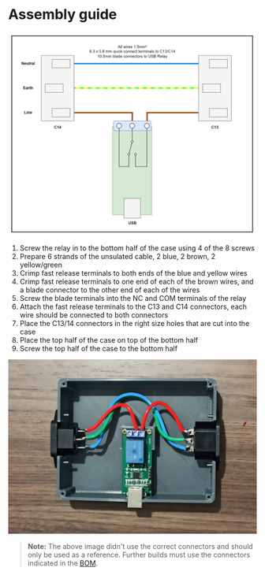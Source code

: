 # Assembly guide


![Wiring diagram](/documentation/images/wiring-diagram.png)

1. Screw the relay in to the bottom half of the case using 4 of the 8 screws
2. Prepare 6 strands of the unsulated cable, 2 blue, 2 brown, 2 yellow/green
3. Crimp fast release terminals to both ends of the blue and yellow wires
4. Crimp fast release terminals to one end of each of the brown wires, and a blade connector to the other end of each of the wires
5. Screw the blade terminals into the NC and COM terminals of the relay
7. Attach the fast release terminals to the C13 and C14 connectors, each wire should be connected to both connectors
9. Place the C13/14 connectors in the right size holes that are cut into the case
10. Place the top half of the case on top of the bottom half
11. Screw the top half of the case to the bottom half

![Example assembly](/documentation/images/example-assembly.jpg)

> **Note:** The above image didn't use the correct connectors and should only be used as a reference. Further builds must use the connectors indicated in the [BOM](/source/BoM/bom.md).